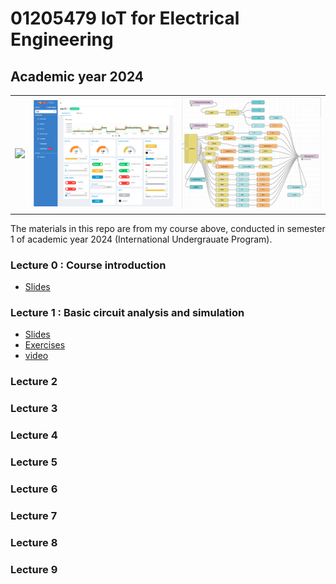# 01205479 IoT for Electrical Engineering

## Academic year 2024

<table>
<tr>
<td><img src="figP5_1png.png" width=300 /></td>
<td><img src="dashboard_w_feed.png" width=300 /></td>
<td><img src="lag3_complete_flow_workarea.png" width=300 /></td>
</tr>
  
</table>


The materials in this repo are from my course above, conducted in semester 1 of academic year 2024 
(International Undergrauate Program).

### Lecture 0 : Course introduction

<ul>
<li /><a href="/lecture0/eeiot24_lect0.pdf">Slides</a>
</ul>

### Lecture 1 : Basic circuit analysis and simulation
<ul>
<li /><a href="/lecture1/eeiot24_lect01.pdf">Slides</a>
<li /><a href="/lecture1/exercises/">Exercises</a>
<li /><a href="https://drive.google.com/file/d/1_NplX2Tpb25E9cA2rmC1_r46rkyWKwa2/view?usp=drive_link">video</a>
</ul>

### Lecture 2

### Lecture 3

### Lecture 4

### Lecture 5

### Lecture 6

### Lecture 7

### Lecture 8

### Lecture 9







